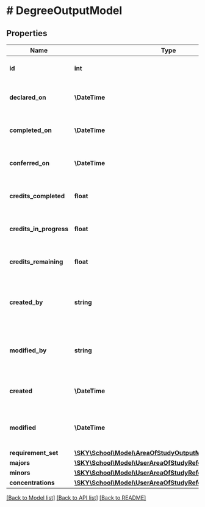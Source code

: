 # # DegreeOutputModel

## Properties

Name | Type | Description | Notes
------------ | ------------- | ------------- | -------------
**id** | **int** | The Id of the area of study | [optional]
**declared_on** | **\DateTime** | From User Area of Study Reference | [optional]
**completed_on** | **\DateTime** | From User Area of Study Group | [optional]
**conferred_on** | **\DateTime** | From User Area of Study Group | [optional]
**credits_completed** | **float** | From User Area of Study Reference | [optional]
**credits_in_progress** | **float** | From User Area of Study Reference | [optional]
**credits_remaining** | **float** | From User Area of Study Reference | [optional]
**created_by** | **string** | The BBID of the user who created the area of study | [optional]
**modified_by** | **string** | The BBID of the user who last modified the area of study | [optional]
**created** | **\DateTime** | The date the area of study was created | [optional]
**modified** | **\DateTime** | The date the area of study was last modified | [optional]
**requirement_set** | [**\SKY\School\Model\AreaOfStudyOutputModel[]**](AreaOfStudyOutputModel.md) |  | [optional]
**majors** | [**\SKY\School\Model\UserAreaOfStudyReferenceOutputModel[]**](UserAreaOfStudyReferenceOutputModel.md) |  | [optional]
**minors** | [**\SKY\School\Model\UserAreaOfStudyReferenceOutputModel[]**](UserAreaOfStudyReferenceOutputModel.md) |  | [optional]
**concentrations** | [**\SKY\School\Model\UserAreaOfStudyReferenceOutputModel[]**](UserAreaOfStudyReferenceOutputModel.md) |  | [optional]

[[Back to Model list]](../../README.md#models) [[Back to API list]](../../README.md#endpoints) [[Back to README]](../../README.md)

